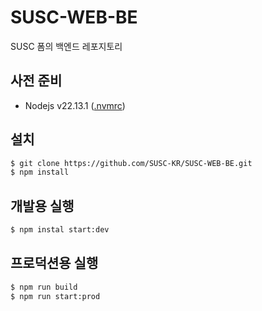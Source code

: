 # SUSC-WEB-BE

SUSC 폼의 백엔드 레포지토리

## 사전 준비

- Nodejs v22.13.1 ([.nvmrc](.nvmrc))

## 설치

```sh
$ git clone https://github.com/SUSC-KR/SUSC-WEB-BE.git
$ npm install
```

## 개발용 실행

```sh
$ npm instal start:dev
```

## 프로덕션용 실행

```sh
$ npm run build
$ npm run start:prod
```
